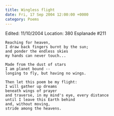 ```yaml
---
title: Wingless flight
date: Fri, 17 Sep 2004 12:00:00 +0000
category: Poems
---
```


Edited: 11/10/2004
Location: 380 Esplanade #211

    Reaching for heaven,  
    I draw back fingers burnt by the sun;  
    and ponder the endless skies  
    my hands can never touch...

    Made from the dust of stars  
    I am planet bound --  
    longing to fly, but having no wings.

    Then let this poem be my flight:  
    I will gather up dreams  
    beneath wings of prayer  
    and traverse, in my mind's eye, every distance  
    until I leave this Earth behind  
    and, without moving,  
    stride among the heavens.


